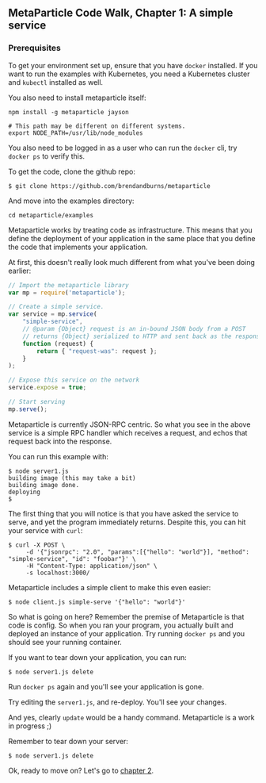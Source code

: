 ## MetaParticle Code Walk, Chapter 1: A simple service


### Prerequisites
To get your environment set up, ensure that you have `docker` installed.  If you want to
run the examples with Kubernetes, you need a Kubernetes cluster and `kubectl` installed as well.

You also need to install metaparticle itself:

```console
npm install -g metaparticle jayson

# This path may be different on different systems.
export NODE_PATH=/usr/lib/node_modules
```

You also need to be logged in as a user who can run the `docker` cli, try `docker ps` to verify this.

To get the code, clone the github repo:
```console
$ git clone https://github.com/brendandburns/metaparticle
```

And move into the examples directory:

```console
cd metaparticle/examples
```

Metaparticle works by treating code as infrastructure.  This means that you
define the deployment of your application in the same place that you define
the code that implements your application.

At first, this doesn't really look much different from what you've been
doing earlier:

```javascript
// Import the metaparticle library
var mp = require('metaparticle');

// Create a simple service.
var service = mp.service(
    "simple-service",
    // @param {Object} request is an in-bound JSON body from a POST
    // returns {Object} serialized to HTTP and sent back as the response
    function (request) {
        return { "request-was": request };
    }
);

// Expose this service on the network
service.expose = true;

// Start serving
mp.serve();
```

Metaparticle is currently JSON-RPC centric. So what you see in the above service
is a simple RPC handler which receives a request, and echos that request back
into the response.

You can run this example with:

```console
$ node server1.js
building image (this may take a bit)
building image done.
deploying
$
```

The first thing that you will notice is that you have asked the service to serve,
and yet the program immediately returns. Despite this, you can hit your service
with `curl`:

```console
$ curl -X POST \
     -d '{"jsonrpc": "2.0", "params":[{"hello": "world"}], "method": "simple-service", "id": "foobar"}' \
     -H "Content-Type: application/json" \
     -s localhost:3000/
```

Metaparticle includes a simple client to make this even easier:

```console
$ node client.js simple-serve '{"hello": "world"}'
```

So what is going on here?  Remember the premise of Metaparticle is that code is config.
So when you ran your program, you actually built and deployed an instance of your
application. Try running `docker ps` and you should see your running container.

If you want to tear down your application, you can run:

```console
$ node server1.js delete
```

Run `docker ps` again and you'll see your application is gone.

Try editing the `server1.js`, and re-deploy.  You'll see your changes.

And yes, clearly `update` would be a handy command.  Metaparticle is a work in progress ;)

Remember to tear down your server:

```console
$ node server1.js delete
```

Ok, ready to move on?  Let's go to [chapter 2](server2.md).
